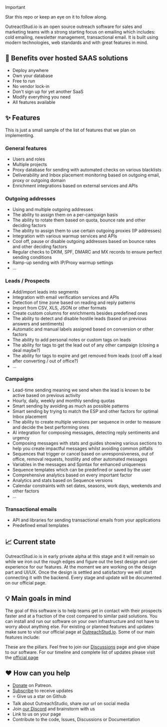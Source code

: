 > [!IMPORTANT]
> Star this repo or keep an eye on it to follow along.

OutreactStud.io is an open source outreach software for sales and marketing teams with a strong starting focus on emailing which includes: cold emailing, newsletter management, transactional email.
It is built using modern technologies, web standards and with great features in mind.

## 🎉 Benefits over hosted SAAS solutions

- Deploy anywhere
- Own your database
- Free to run
- No vendor lock-in
- Don't sign up for yet another SaaS
- Modify everything you need
- All features available

## ✨ Features

This is just a small sample of the list of features that we plan on implementing.

### General features

 - Users and roles
 - Multiple projects
 - Proxy database for sending with automated checks on various blacklists
 - Deliverability and Inbox placement monitoring based on outgoing email, proxy or outgoing domain
 - Enrichment integrations based on external services and APIs

### Outgoing addresses

 - Using and multiple outgoing addresses
 - The ability to assign them on a per-campaign basis 
 - The ability to rotate them based on quota, bounce rate and other deciding factors
 - The ability to assign them to use certain outgoing proxies (IP addresses)
 - Integration with various warmup services and APIs
 - Cool off, pause or disable outgoing addresses based on bounce rates and other deciding factors
 - Regular checks to DKIM, SPF, DMARC and MX records to ensure perfect sending conditions
 - Ramp-up sending with IP/Proxy warmup settings
 - ...

### Leads / Prospects

 - Add/import leads into segments
 - Integration with email verification services and APIs
 - Detection of time zone based on reading and reply patterns
 - Import from CSV, XLS, JSON or other formats
 - Create custom columns for enrichments besides predefined ones
 - The ability to detect and disable hostile leads (based on previous answers and sentiments)
 - Automatic and manual labels assigned based on conversion or other factors
 - The ability to add personal notes or custom tags on leads
 - The ability for tags to get the lead out of any other campaign (closing a deal maybe?)
 - The ability for tags to expire and get removed from leads (cool off a lead after converting / out of office?)
 - ...

### Campaigns

 - Lead-time sending meaning we send when the lead is known to be active based on previous activity
 - Hourly, daily, weekly and monthly sending quotas
 - Smart sending by avoiding as much as possible patterns
 - Smart sending by trying to match the ESP and other factors for optimal Inbox placement
 - The ability to create multiple versions per sequence in order to measure and decide the best performing ones
 - AI integration for composing messages, detecting reply sentiments and urgency
 - Composing messages with stats and guides showing various sections to help you create impactful messages whilst avoiding common pitfalls
 - Sequences that trigger or cancel based on unresponsiveness, out of office, removal requests, hostility and other automated messages
 - Variables in the messages and Spintax for enhanced uniqueness
 - Sequence templates which can be predefined or saved by the user
 - Comprehensive analytics based on every important factor
 - Analytics and stats based on Sequence versions
 - Calendar constraints with set dates, seasons, work days, weekends and other factors
 - ... 

### Transactional emails

 - API and libraries for sending transactional emails from your applications
 - Predefined email templates

## 📈 Current state

OutreactStud.io is in early private alpha at this stage and it will remain so while we iron out the rough edges and figure out the best design and user experience for our features. At the moment we are working on the design part and UI/UX. Once the design is settled and satisfactory we will start connecting it with the backend. Every stage and update will be documented on our official page.

## 💡 Main goals in mind

The goal of this software is to help teams get in contact with their prospects faster and at a fraction of the cost compared to similar paid solutions. You can install and run our software on your own infrastructure and not have to worry about anything else. For existing or planned features and updates make sure to visit our official page at [OutreachStud.io](https://outreachstud.io). Some of our main features include:


These are the pillars. Feel free to join our [Discussions](https://github.com/OutreachStud-io/studio/discussions) page and give shape to our software.
For our timeline and complete list of updates please visit the [official page](https://outreachstud.io)

## ♥️ How can you help

- [Donate](https://patreon.com/outreachstudio) on Patreon.
- [Subscribe](https://www.outreachstud.io/) to receive updates
- ⭐ Give us a star on Github
- Talk about OutreachStudio, share our url on social media
- Join [our Discord](https://discord.gg/E3PDtyTJ4M) and brainstorm with us
- Link to us on your page
- Contribute to the code, Issues, Discussions or Documentation
